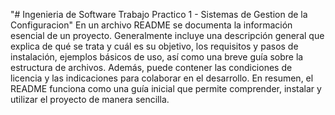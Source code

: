 "# Ingenieria de Software Trabajo Practico 1 - Sistemas de Gestion de la Configuracion" 
En un archivo README se documenta la información esencial de un proyecto. 
Generalmente incluye una descripción general que explica de qué se trata y cuál es su objetivo, los requisitos y pasos de instalación, ejemplos básicos de uso, así como una breve guía sobre la estructura de archivos. 
Además, puede contener las condiciones de licencia y las indicaciones para colaborar en el desarrollo. En resumen, el README funciona como una guía inicial que permite comprender, instalar y utilizar el proyecto de manera sencilla.